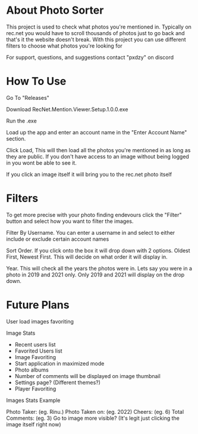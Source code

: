 # About Photo Sorter

This project is used to check what photos you're mentioned in. Typically on rec.net you would have to scroll thousands of photos just to go back and that's it the website doesn't break. With this project you can use different filters to choose what photos you're looking for

For support, questions, and suggestions contact "pxdzy" on discord

# How To Use
Go To "Releases" 

Download RecNet.Mention.Viewer.Setup.1.0.0.exe 

Run the .exe

Load up the app and enter an account name in the "Enter Account Name" section.

Click Load, This will then load all the photos you're mentioned in as long as they are public. If you don't have access to an image without being logged in you wont be able to see it.

If you click an image itself it will bring you to the rec.net photo itself

# Filters
To get more precise with your photo finding endevours click the "Filter" button and select how you want to filter the images.

Filter By Username. You can enter a username in and select to either include or exclude certain account names

Sort Order. If you click onto the box it will drop down with 2 options. Oldest First, Newest First. This will decide on what order it will display in.

Year. This will check all the years the photos were in. Lets say you were in a photo in 2019 and 2021 only. Only 2019 and 2021 will display on the drop down.

# Future Plans

User load images favoriting

Image Stats
* Recent users list
* Favorited Users list
* Image Favoriting
* Start application in maximized mode
* Photo albums
* Number of comments will be displayed on image thumbnail
* Settings page? (Different themes?)
* Player Favoriting

Images Stats Example
 
   Photo Taker: (eg. Rinu.)
   Photo Taken on: (eg. 2022)
   Cheers: (eg. 6)
   Total Comments: (eg. 3)
   Go to image more visible? (It's legit just clicking the image itself right now)
